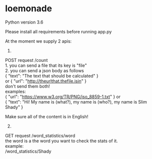 # loemonade
Python version 3.6

Please install all requirements before running app.py


At the moment we supply 2 apis:

1)

POST request /count <br />
    1. you can send a file that its key is "file" <br />
    2. you can send a json body as follows <br />
    {
        "text": "The text that should be calculated"
    }<br />
    or
    {
        "url": "http://theurlthat.thefile.isin"
    }<br />
    don't send them both!<br />
    examples: <br/>
    {
        "url": "https://www.w3.org/TR/PNG/iso_8859-1.txt"
    } or <br />
    {
        "text": "Hi! My name is (what?), my name is (who?), my name is Slim Shady"
    }<br />
    
Make sure all of the content is in English!<br />

2)

GET request /word_statistics/word <br />
the word is a the word you want to check the stats of it.<br />
example:<br />
/word_statistics/Shady <br/>
